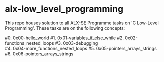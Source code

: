 # alx-low_level_programming
This repo houses solution to all ALX-SE Programme tasks on 'C Low-Level Programming'. These tasks are on the following concepts:

#0. 0x00-hello_world
#1. 0x01-variables_if_else_while
#2. 0x02-functions_nested_loops
#3. 0x03-debugging  
#4. 0x04-more_functions_nested_loops
#5. 0x05-pointers_arrays_strings
#6. 0x06-pointers_arrays_strings
